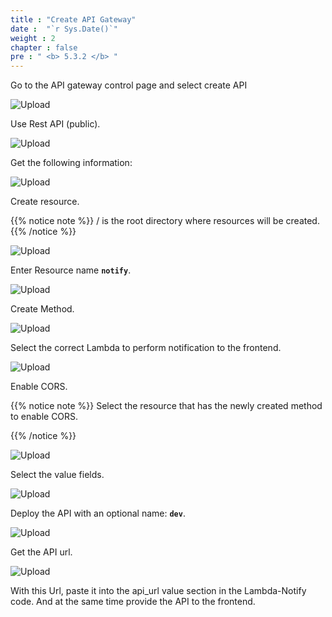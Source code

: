 ```yaml
---
title : "Create API Gateway"
date :  "`r Sys.Date()`" 
weight : 2 
chapter : false
pre : " <b> 5.3.2 </b> "
---
```


Go to the API gateway control page and select create API

![Upload](/images/7.notify/n.png)

Use Rest API (public).

![Upload](/images/7.notify/n1.png)

Get the following information:

![Upload](/images/7.notify/n2.png)

Create resource.

{{% notice note %}}
/ is the root directory where resources will be created.
{{% /notice %}}

![Upload](/images/7.notify/n3.png)

Enter Resource name **``notify``**.

![Upload](/images/7.notify/n4.png)

Create Method.

![Upload](/images/7.notify/n5.png)

Select the correct Lambda to perform notification to the frontend.

![Upload](/images/7.notify/n6.png)

Enable CORS.

{{% notice note %}}
Select the resource that has the newly created method to enable CORS.

{{% /notice %}}

![Upload](/images/7.notify/n7.png)

Select the value fields.

![Upload](/images/7.notify/n8.png)

Deploy the API with an optional name: **``dev``**.

![Upload](/images/7.notify/n9.png)

Get the API url.

![Upload](/images/7.notify/n10.png)

With this Url, paste it into the api_url value section in the Lambda-Notify code. And at the same time provide the API to the frontend.